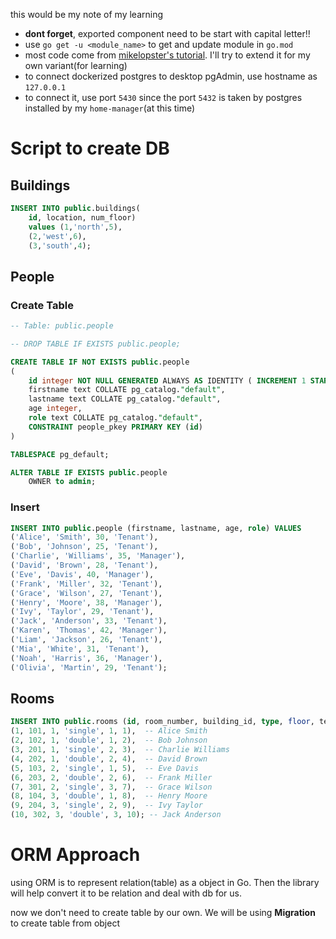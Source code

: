 this would be my note of my learning
- **dont forget**, exported component need to be start with capital letter!!
- use `go get -u <module_name>` to get and update module in `go.mod`
- most code come from [mikelopster's tutorial](https://docs.mikelopster.dev/c/goapi-essential/chapter-3/crud). I'll try to extend it for my own variant(for learning)
- to connect dockerized postgres to desktop pgAdmin, use hostname as `127.0.0.1`
- to connect it, use port `5430` since the port `5432` is taken by postgres installed by my `home-manager`(at this time)

# Script to create DB
## Buildings
```sql
INSERT INTO public.buildings(
	id, location, num_floor)
    values (1,'north',5),
    (2,'west',6),
    (3,'south',4);
```

## People
### Create Table
```sql
-- Table: public.people

-- DROP TABLE IF EXISTS public.people;

CREATE TABLE IF NOT EXISTS public.people
(
    id integer NOT NULL GENERATED ALWAYS AS IDENTITY ( INCREMENT 1 START 1 MINVALUE 1 MAXVALUE 2147483647 CACHE 1 ),
    firstname text COLLATE pg_catalog."default",
    lastname text COLLATE pg_catalog."default",
    age integer,
    role text COLLATE pg_catalog."default",
    CONSTRAINT people_pkey PRIMARY KEY (id)
)

TABLESPACE pg_default;

ALTER TABLE IF EXISTS public.people
    OWNER to admin;
```
### Insert
```sql
INSERT INTO public.people (firstname, lastname, age, role) VALUES
('Alice', 'Smith', 30, 'Tenant'),
('Bob', 'Johnson', 25, 'Tenant'),
('Charlie', 'Williams', 35, 'Manager'),
('David', 'Brown', 28, 'Tenant'),
('Eve', 'Davis', 40, 'Manager'),
('Frank', 'Miller', 32, 'Tenant'),
('Grace', 'Wilson', 27, 'Tenant'),
('Henry', 'Moore', 38, 'Manager'),
('Ivy', 'Taylor', 29, 'Tenant'),
('Jack', 'Anderson', 33, 'Tenant'),
('Karen', 'Thomas', 42, 'Manager'),
('Liam', 'Jackson', 26, 'Tenant'),
('Mia', 'White', 31, 'Tenant'),
('Noah', 'Harris', 36, 'Manager'),
('Olivia', 'Martin', 29, 'Tenant');
```

## Rooms
```sql
INSERT INTO public.rooms (id, room_number, building_id, type, floor, tenant_id) VALUES
(1, 101, 1, 'single', 1, 1),  -- Alice Smith
(2, 102, 1, 'double', 1, 2),  -- Bob Johnson
(3, 201, 1, 'single', 2, 3),  -- Charlie Williams
(4, 202, 1, 'double', 2, 4),  -- David Brown
(5, 103, 2, 'single', 1, 5),  -- Eve Davis
(6, 203, 2, 'double', 2, 6),  -- Frank Miller
(7, 301, 2, 'single', 3, 7),  -- Grace Wilson
(8, 104, 3, 'double', 1, 8),  -- Henry Moore
(9, 204, 3, 'single', 2, 9),  -- Ivy Taylor
(10, 302, 3, 'double', 3, 10); -- Jack Anderson
```


# ORM Approach
using ORM is to represent relation(table) as a object in Go. Then the library will help convert it to be relation and deal with db for us.

now we don't need to create table by our own. We will be using **Migration** to create table from object
